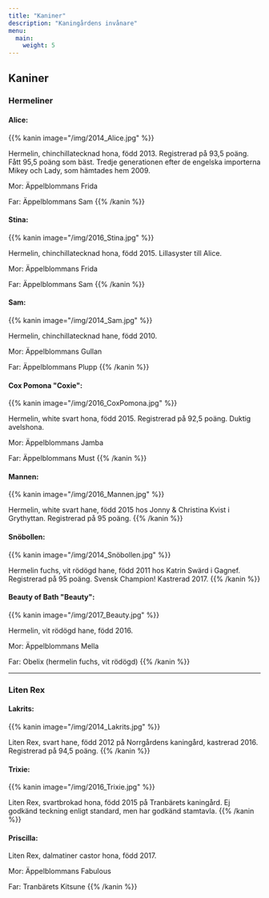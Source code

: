 ```yaml
---
title: "Kaniner"
description: "Kaningårdens invånare"
menu:
  main:
    weight: 5
---
```


## Kaniner

### Hermeliner

#### Alice:

{{% kanin image="/img/2014_Alice.jpg" %}}

Hermelin, chinchillatecknad hona, född 2013. Registrerad på 93,5 poäng. Fått 95,5 poäng som bäst. Tredje generationen efter de engelska importerna Mikey och Lady, som hämtades hem 2009.

Mor: Äppelblommans Frida

Far: Äppelblommans Sam
{{% /kanin %}}

#### Stina:

{{% kanin image="/img/2016_Stina.jpg" %}}

Hermelin, chinchillatecknad hona, född 2015. Lillasyster till Alice.

Mor: Äppelblommans Frida

Far: Äppelblommans Sam
{{% /kanin %}}

#### Sam:

{{% kanin image="/img/2014_Sam.jpg" %}}

Hermelin, chinchillatecknad hane, född 2010.

Mor: Äppelblommans Gullan

Far: Äppelblommans Plupp
{{% /kanin %}}

#### Cox Pomona "Coxie":

{{% kanin image="/img/2016_CoxPomona.jpg" %}}

Hermelin, white svart hona, född 2015. Registrerad på 92,5 poäng. Duktig avelshona.

Mor: Äppelblommans Jamba

Far: Äppelblommans Must
{{% /kanin %}}

#### Mannen:

{{% kanin image="/img/2016_Mannen.jpg" %}}

Hermelin, white svart hane, född 2015 hos Jonny & Christina Kvist i Grythyttan. Registrerad på 95 poäng.
{{% /kanin %}}

#### Snöbollen:

{{% kanin image="/img/2014_Snöbollen.jpg" %}}

Hermelin fuchs, vit rödögd hane, född 2011 hos Katrin Swärd i Gagnef. Registrerad på 95 poäng. Svensk Champion! Kastrerad 2017.
{{% /kanin %}}

#### Beauty of Bath "Beauty":

{{% kanin image="/img/2017_Beauty.jpg" %}}

Hermelin, vit rödögd hane, född 2016.

Mor: Äppelblommans Mella

Far: Obelix (hermelin fuchs, vit rödögd)
{{% /kanin %}}

---

### Liten Rex

#### Lakrits:

{{% kanin image="/img/2014_Lakrits.jpg" %}}

Liten Rex, svart hane, född 2012 på Norrgårdens kaningård, kastrerad 2016. Registrerad på 94,5 poäng.
{{% /kanin %}}

#### Trixie:

{{% kanin image="/img/2016_Trixie.jpg" %}}

Liten Rex, svartbrokad hona, född 2015 på Tranbärets kaningård. Ej godkänd teckning enligt standard, men har godkänd stamtavla.
{{% /kanin %}}

#### Priscilla:

Liten Rex, dalmatiner castor hona, född 2017.

Mor: Äppelblommans Fabulous

Far: Tranbärets Kitsune
{{% /kanin %}}
